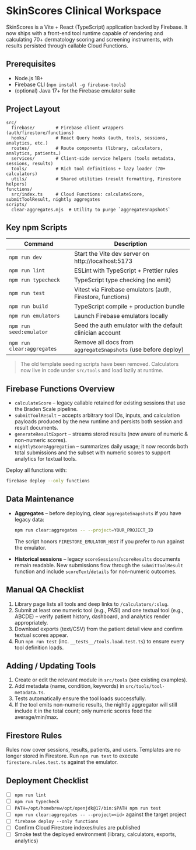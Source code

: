 # SkinScores Clinical Workspace

SkinScores is a Vite + React (TypeScript) application backed by Firebase. It now ships with a
front-end tool runtime capable of rendering and calculating 70+ dermatology scoring and screening
instruments, with results persisted through callable Cloud Functions.

## Prerequisites

- Node.js 18+
- Firebase CLI (`npm install -g firebase-tools`)
- (optional) Java 17+ for the Firebase emulator suite

## Project Layout

```
src/
  firebase/        # Firebase client wrappers (auth/firestore/functions)
  hooks/           # React Query hooks (auth, tools, sessions, analytics, etc.)
  routes/          # Route components (library, calculators, analytics, patients…)
  services/        # Client-side service helpers (tools metadata, sessions, results)
  tools/           # Rich tool definitions + lazy loader (70+ calculators)
  utils/           # Shared utilities (result formatting, Firestore helpers)
functions/
  src/index.ts     # Cloud Functions: calculateScore, submitToolResult, nightly aggregates
scripts/
  clear-aggregates.mjs  # Utility to purge `aggregateSnapshots`
```

## Key npm Scripts

| Command                    | Description                                                   |
| -------------------------- | ------------------------------------------------------------- |
| `npm run dev`              | Start the Vite dev server on http://localhost:5173            |
| `npm run lint`             | ESLint with TypeScript + Prettier rules                       |
| `npm run typecheck`        | TypeScript type checking (no emit)                            |
| `npm run test`             | Vitest via Firebase emulators (auth, Firestore, functions)    |
| `npm run build`            | TypeScript compile + production bundle                        |
| `npm run emulators`        | Launch Firebase emulators locally                             |
| `npm run seed:emulator`    | Seed the auth emulator with the default clinician account     |
| `npm run clear:aggregates` | Remove all docs from `aggregateSnapshots` (use before deploy) |

> The old template seeding scripts have been removed. Calculators now live in code under
> `src/tools` and load lazily at runtime.

## Firebase Functions Overview

- `calculateScore` – legacy callable retained for existing sessions that use the Braden Scale
  pipeline.
- `submitToolResult` – accepts arbitrary tool IDs, inputs, and calculation payloads produced by the
  new runtime and persists both session and result documents.
- `generateResultExport` – streams stored results (now aware of numeric & non-numeric scores).
- `nightlyScoreAggregation` – summarizes daily usage; it now records both total submissions and the
  subset with numeric scores to support analytics for textual tools.

Deploy all functions with:

```bash
firebase deploy --only functions
```

## Data Maintenance

- **Aggregates** – before deploying, clear `aggregateSnapshots` if you have legacy data:

  ```bash
  npm run clear:aggregates -- --project=YOUR_PROJECT_ID
  ```

  The script honors `FIRESTORE_EMULATOR_HOST` if you prefer to run against the emulator.

- **Historical sessions** – legacy `scoreSessions`/`scoreResults` documents remain readable. New
  submissions flow through the `submitToolResult` function and include `scoreText`/`details` for
  non-numeric outcomes.

## Manual QA Checklist

1. Library page lists all tools and deep links to `/calculators/:slug`.
2. Submit at least one numeric tool (e.g., PASI) and one textual tool (e.g., ABCDE) – verify patient
   history, dashboard, and analytics render appropriately.
3. Download exports (text/CSV) from the patient detail view and confirm textual scores appear.
4. Run `npm run test` (inc. `__tests__/tools.load.test.ts`) to ensure every tool definition loads.

## Adding / Updating Tools

1. Create or edit the relevant module in `src/tools` (see existing examples).
2. Add metadata (name, condition, keywords) in `src/tools/tool-metadata.ts`.
3. Tests automatically ensure the tool loads successfully.
4. If the tool emits non-numeric results, the nightly aggregator will still include it in the total
   count; only numeric scores feed the average/min/max.

## Firestore Rules

Rules now cover sessions, results, patients, and users. Templates are no longer stored in
Firestore. Run `npm run test` to execute `firestore.rules.test.ts` against the emulator.

## Deployment Checklist

- [ ] `npm run lint`
- [ ] `npm run typecheck`
- [ ] `PATH=/opt/homebrew/opt/openjdk@17/bin:$PATH npm run test`
- [ ] `npm run clear:aggregates -- --project=<id>` against the target project
- [ ] `firebase deploy --only functions`
- [ ] Confirm Cloud Firestore indexes/rules are published
- [ ] Smoke test the deployed environment (library, calculators, exports, analytics)
